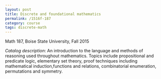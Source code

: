 ```yaml
---
layout: post
title: Discrete and foundational mathematics
permalink: /1516f-187
category: course
tags: discrete-math
---
```


Math 187, Boise State University, Fall 2015<!--more-->

*Catalog description*: An introduction to the language and methods of reasoning used throughout mathematics. Topics include propositional and predicate logic, elementary set theory, proof techniques including mathematical induction,functions and relations, combinatorial enumeration, permutations and symmetry.
